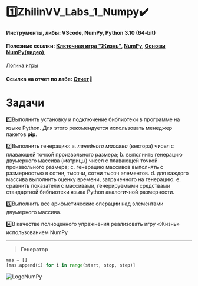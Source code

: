 # :one:ZhilinVV_Labs_1_Numpy:heavy_check_mark:

#### Инструменты, либы: VScode, NumPy, Python 3.10 (64-bit)

#### Полезные ссылки: [Клкточная игра "Жизнь"](http://kvant.mccme.ru/1974/09/igra_zhizn.htm),  [NumPy](https://numpy.org/doc/),  [Основы NumPy(видео)](https://www.youtube.com/watch?v=Dh0cdMlcrbU&ab_channel=PyLounge-%D0%BF%D1%80%D0%BE%D0%B3%D1%80%D0%B0%D0%BC%D0%BC%D0%B8%D1%80%D0%BE%D0%B2%D0%B0%D0%BD%D0%B8%D0%B5%D0%BD%D0%B0Python%D0%B8%D0%B2%D1%81%D1%91%D0%BEIT),
[Логика игры](https://www.geeksforgeeks.org/conways-game-life-python-implementation/)

#### Ссылка на отчет по лабе: [Отчет](https://docs.google.com/document/d/1zq8IfM6-61QMrtEhPQVKm6dH8oQlquoDt1iZtbuZGFo/edit?usp=sharing):red_circle:


# Задачи
:one:Выполнить установку и подключение библиотеки в программе на языке Python. Для этого
рекомендуется использовать менеджер пакетов **pip**.

:two:Выполнить генерацию:
a. *линейного массива* (вектора) чисел с плавающей точкой произвольного размера;
b. выполнить генерацию двумерного массива (матрицы) чисел с плавающей точкой
произвольного размера;
c. генерацию массивов выполнять с размерностью в сотни, тысячи, сотни тысяч
элементов.
d. для каждого массива выполнить оценку времени, затраченного на генерацию.
e. сравнить показатели с массивами, генерируемыми средствами стандартной
библиотеки языка Python аналогичной размерности.

:three:Выполнить все арифметические операции над элементами двумерного массива.

:four:В качестве полноценного упражнения реализовать игру «Жизнь» использованием NumPy
___

> **Генератор**
```python
mas = []
[mas.append(i) for i in range(start, stop, step)]
```
![LogoNumPy](https://upload.wikimedia.org/wikipedia/commons/thumb/3/31/NumPy_logo_2020.svg/1920px-NumPy_logo_2020.svg.png)
